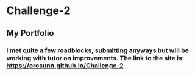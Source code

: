 # Challenge-2
## My Portfolio 
### I met quite a few roadblocks, submitting anyways but will be working with tutor on improvements. The link to the site is: https://orosunn.github.io/Challenge-2
